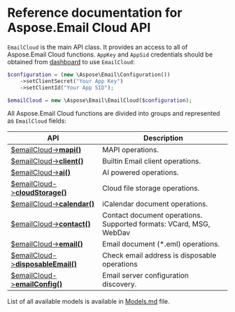# Reference documentation for Aspose.Email Cloud API

`EmailCloud` is the main API class. It provides an access to all of Aspose.Email Cloud functions.
`AppKey` and `AppSid` credentials should be obtained from [dashboard](https://dashboard.aspose.cloud/#/) to use `EmailCloud`:

```php
$configuration = (new \Aspose\Email\Configuration())
    ->setClientSecret("Your App Key")
    ->setClientId("Your App SID");

$emailCloud = new \Aspose\Email\EmailCloud($configuration);
```

All Aspose.Email Cloud functions are divided into groups and represented as `EmailCloud` fields:

API | Description
--- | -----------
[$emailCloud->**mapi()**](MapiGroup.md) | MAPI operations.
[$emailCloud->**client()**](ClientGroup.md) | Builtin Email client operations.
[$emailCloud->**ai()**](AiGroup.md) | AI powered operations.
[$emailCloud->**cloudStorage()**](CloudStorageGroup.md) | Cloud file storage operations.
[$emailCloud->**calendar()**](CalendarApi_list.md) | iCalendar document operations.
[$emailCloud->**contact()**](ContactApi_list.md) | Contact document operations. Supported formats: VCard, MSG, WebDav
[$emailCloud->**email()**](EmailApi_list.md) | Email document (*.eml) operations.
[$emailCloud->**disposableEmail()**](DisposableEmailApi_list.md) | Check email address is disposable operations
[$emailCloud->**emailConfig()**](EmailConfigApi_list.md) | Email server configuration discovery.


List of all available models is available in [Models.md](Models.md) file.